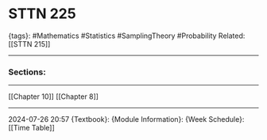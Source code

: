 # STTN 225
{tags}: #Mathematics #Statistics #SamplingTheory #Probability 
Related: [[STTN 215]]

--- 
### Sections:
---
[[Chapter 10]]
[[Chapter 8]]

--- 
2024-07-26
20:57
{Textbook}:
{Module Information}:
{Week Schedule}: [[Time Table]]